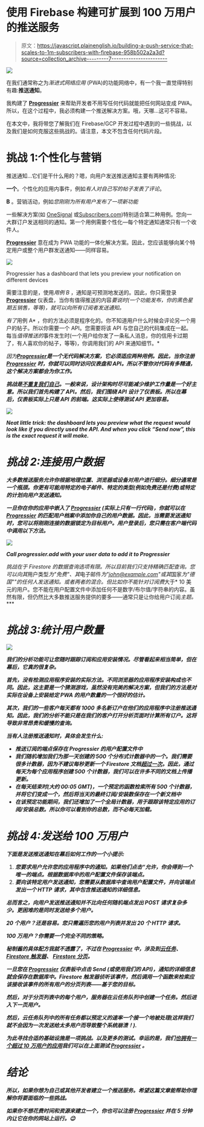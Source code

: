 # 使用 Firebase 构建可扩展到 100 万用户的推送服务

> 原文：<https://javascript.plainenglish.io/building-a-push-service-that-scales-to-1m-subscribers-with-firebase-958b502a2a3d?source=collection_archive---------7----------------------->

![](img/c550002a3ba4e01f1bfc81d68c40b647.png)

在我们通常称之为*渐进式网络应用* (PWA)的功能网络中，有一个我一直觉得特别有趣:**推送通知**。

我构建了 [**Progressier**](https://progressier.com?ref=m0623) 来帮助开发者不用写任何代码就能把任何网站变成 PWA。所以，在这个过程中，我必须构建一个推送解决方案。哦，天哪…这可不容易。

在本文中，我将带您了解我们在 Firebase/GCP 开发过程中遇到的一些挑战，以及我们是如何克服这些挑战的。请注意，本文不包含任何代码片段。

# 挑战 1:个性化与营销

推送通知…它们是干什么用的？嗯，向用户发送推送通知主要有两种情况:

**一个**。个性化的应用内事件，例如*有人对自己写的帖子发表了评论*。

**B** 。营销活动，例如*您刚刚为所有用户发布了一项新功能*

一些解决方案(如 [OneSignal](https://onesignal.com/) 或[Subscribers.com](https://subscribers.com/))特别适合第二种用例。您向一大群订户发送相同的通知。第一个用例需要个性化—每个特定通知通常只有一个收件人。

[**Progressier**](https://progressier.com?ref=m0623) 意在成为 PWA 功能的一体化解决方案。因此，您应该能够向某个特定用户或整个用户群发送通知——同样容易。

![](img/2980d8ce639492a1b164bd2fdc239ee3.png)

Progressier has a dashboard that lets you preview your notification on different devices

需要注意的是，使用*用例 B* ，通知是可预测地发送的。因此，你只需登录 [**Progressier**](https://progressier.com?ref=m0623) 仪表盘，当你有值得推送的内容*要说时(一个功能发布，你的黑色星期五销售，等等)，就可以向所有订阅者发送通知。*

*有了*用例 A* ，你的方法必须是程序化的。你不知道用户什么时候会评论另一个用户的帖子。所以你需要一个 API。您需要将该 API 与您自己的代码集成在一起。每当*值得推送的*事件发生时(一个用户给你发了一条私人消息，你的信用卡过期了，有人喜欢你的帖子，等等)，你调用我们的 API 来通知细节。*

*因为[**Progressier**](https://progressier.com?ref=m0623)**是一个无代码解决方案，它必须适应两种用例。因此，当你注册 [**Progressier**](https://progressier.com?ref=m0623) 时，你就可以同时访问仪表盘和 API。所以不管你对代码有多精通，这个解决方案都会为你工作。***

***挑战是[不重复我们自己](https://en.wikipedia.org/wiki/Don%27t_repeat_yourself)。一般来说，设计架构时尽可能减少维护工作量是一个好主意。所以我们首先构建了 API。然后，我们围绕 API 设计了仪表板。所以在幕后，仪表板实际上只是 API 的前端。这实际上使得测试 API 更加容易。***

***![](img/1ab48c692d25015f52687127c1df812b.png)***

***Neat little trick: the dashboard lets you preview what the request would look like if you directly used the API. And when you click “Send now”, this is the exact request it will make.***

# *****挑战 2:连接用户数据*****

***大多数推送服务允许你根据地理位置、浏览器或设备对用户进行细分。细分通常是一个瓶颈。你更有可能用特定的电子邮件、特定的类型(例如免费还是付费)或特定的计划向用户发送通知。***

***一旦你在你的应用中嵌入了 [**Progressier**](https://progressier.com?ref=m0623) (实际上只有一行代码)，你就可以在 [**Progressier**](https://progressier.com?ref=m0623) 的匹配用户档案中添加你自己的用户数据。因此，当需要发送通知时，您可以将刚刚连接的数据锁定为目标用户。用户登录后，您只需在客户端代码中调用以下方法。***

***![](img/1f7394ab4dda28a226e94224b94bea20.png)***

***Call progressier.add with your user data to add it to Progressier***

***挑战在于 Firestore 的数据查询选项有限。所以目前我们只支持*精确匹配查询*。您可以向其*用户类型*为"*免费*"、其*电子邮件*为"*john@example.com*"或其*国家*为"*德国"*"的任何人发送通知。或者两者的混合。但比如你不能针对订阅费*大于* 10 美元的用户。您不能在用户配置文件中添加任何不是数字/布尔值/字符串的内容。虽然有限，但仍然比大多数推送服务提供的要多——通常只是让你给用户订阅*主题。****

# ***挑战 3:统计用户数量***

***![](img/b58f34d41c9382bbfa67c863853f5abc.png)***

***我们的分析功能可让您随时跟踪订阅和应用安装情况。尽管看起来相当简单，但在幕后，它真的很复杂。***

***首先，没有检测应用程序安装的实际方法。不同浏览器的应用程序安装构成也不同。因此，这主要是一个猜测游戏，虽然没有完美的解决方案，但我们的方法是对实际在设备上安装给定 PWA 的用户数量的一个很好的估计。***

***其次，我们的一些客户每天都有 1000 多名新订户在他们的应用程序中注册推送通知。因此，我们的分析不能只是在我们的客户打开分析页面时计算所有订户。这将导致非常昂贵和缓慢的查询。***

***当有人注册推送通知时，具体会发生什么:***

*   ***推送订阅的端点保存在 Progressier 的用户配置文件中***
*   ***我们随机增加我们为那一天创建的 500 个分布式计数器中的一个。我们需要很多计数器，因为不建议每秒更新一个 Firestore 文档[超过一次](https://cloud.google.com/firestore/docs/best-practices)。因此，通过每天为每个应用程序创建 500 个计数器，我们可以在许多不同的文档上传播更新。***
*   ***在每天结束时(大约 00:05 GMT)，一个预定的函数检索所有 500 个计数器，并将它们变成一个，然后将当天的最终订阅/安装数保存在一个新文档中***
*   ***在该预定功能期间，我们还增加了一个全局计数器，用于跟踪该特定应用的订阅/安装总数。所以你可以看到你的总数，而不必每天加载。***

# *****挑战 4:发送给 100 万用户*****

***下面是发送推送通知在幕后如何工作的一个小提示:***

1.  ***您要求用户允许您的应用程序中的通知。如果他们点击“*允许*，你会得到一个唯一的端点。根据数据库中的用户配置文件保存该端点。***
2.  ***要向该特定用户发送通知，您需要从数据库中查询用户配置文件，并向该端点发出一个 HTTP 请求，其中包含推送通知的详细信息。***

***总而言之，向用户发送推送通知并不比向任何随机端点发出 POST 请求复杂多少。更困难的是同时发送给多个用户。***

***20 个用户？还是容易。您只需遍历您的用户列表并发出 20 个 HTTP 请求。***

***100 万用户？你需要一个完全不同的策略。***

***秘制酱的具体配方我就不透露了，不过在 [**Progressier**](https://progressier.com?ref=m0623) 中，涉及到[云任务](https://cloud.google.com/tasks)、 [Firestore 触发器](https://firebase.google.com/docs/functions/firestore-events?hl=en)、 [Firestore 分页](https://firebase.google.com/docs/firestore/query-data/query-cursors?hl=en)。***

***一旦您在 [**Progressier**](https://progressier.com?ref=m0623) 仪表板中点击 *Send* (或使用我们的 API)，通知的详细信息就会保存在数据库中。Firestore 触发器侦听该事件，然后调用一个函数来检索应该接收该事件的所有用户的分页列表——基于您的目标。***

***然后，对于分页列表中的每个用户，服务器在云任务队列中创建一个任务。然后进入下一页用户。***

***然后，云任务队列中的所有任务都以预定义的速率一个接一个地被处理(这样我们就不会因为一次发送给太多用户而导致整个系统崩溃！).***

***为此寻找合适的基础设施是一项挑战。以及更多的测试。幸运的是，我们[也拥有一个超过 10 万用户的应用](/building-a-pwa-was-our-best-idea-ever-b7b233726b41?source=your_stories_page-------------------------------------)我们可以在上面测试 [**Progressier**](https://progressier.com?ref=m0623) 。***

# ***结论***

***所以，如果你想为自己或其他开发者建立一个推送服务。希望这篇文章能帮助你理解你将要面临的一些挑战。***

***如果你不想花费时间和资源来建立一个，你也可以注册 [**Progressier**](https://progressier.com?ref=m0623) 并在 5 分钟内让它在你的网站上运行。😉***